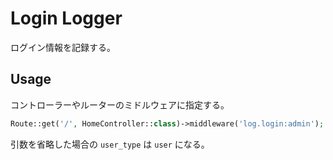 # Login Logger

ログイン情報を記録する。

## Usage

コントローラーやルーターのミドルウェアに指定する。

```php
Route::get('/', HomeController::class)->middleware('log.login:admin');
```

引数を省略した場合の `user_type` は `user` になる。
